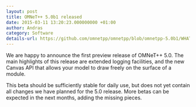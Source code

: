 ```yaml
---
layout: post
title: OMNeT++ 5.0b1 released
date: 2015-03-11 13:20:23.000000000 +01:00
author: Andras
category: Software
details-url: https://github.com/omnetpp/omnetpp/blob/omnetpp-5.0b1/WHATSNEW
---
```

We are happy to announce the first preview release of OMNeT++ 5.0. The main
highlights of this release are extended logging facilities, and the new Canvas API
that allows your model to draw freely on the surface of a module.

This beta should be sufficiently stable for daily use, but does not yet contain
all changes we have planned for the 5.0 release. More betas can be expected
in the next months, adding the missing pieces.